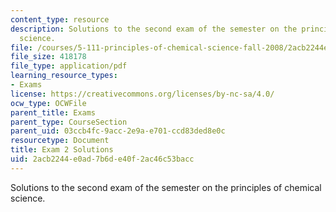 ```yaml
---
content_type: resource
description: Solutions to the second exam of the semester on the principles of chemical
  science.
file: /courses/5-111-principles-of-chemical-science-fall-2008/2acb2244e0ad7b6de40f2ac46c53bacc_E2_FA08_key.pdf
file_size: 418178
file_type: application/pdf
learning_resource_types:
- Exams
license: https://creativecommons.org/licenses/by-nc-sa/4.0/
ocw_type: OCWFile
parent_title: Exams
parent_type: CourseSection
parent_uid: 03ccb4fc-9acc-2e9a-e701-ccd83ded8e0c
resourcetype: Document
title: Exam 2 Solutions
uid: 2acb2244-e0ad-7b6d-e40f-2ac46c53bacc
---
```

Solutions to the second exam of the semester on the principles of chemical science.